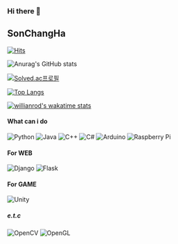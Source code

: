 ### Hi there 👋

## SonChangHa


[![Hits](https://hits.seeyoufarm.com/api/count/incr/badge.svg?url=https%3A%2F%2Fgithub.com%2FSonChangHa%2Fhit-counter&count_bg=%2379C83D&title_bg=%23555555&icon=&icon_color=%23E7E7E7&title=hits&edge_flat=false)](https://hits.seeyoufarm.com)

![Anurag's GitHub stats](https://github-readme-stats.vercel.app/api?username=SonChangHa&&show_icons=true&theme=radical)

[![Solved.ac프로필](http://mazassumnida.wtf/api/v2/generate_badge?boj=jjang00198)](https://solved.ac/jjang00198)

[![Top Langs](https://github-readme-stats.vercel.app/api/top-langs/?username=SonChangHa&layout=compact)](https://github.com/anuraghazra/github-readme-stats)

[![willianrod's wakatime stats](https://github-readme-stats.vercel.app/api/wakatime?username=SonChangHa)](https://github.com/anuraghazra/github-readme-stats)

#### What can i do
![Python](https://img.shields.io/badge/python-3670A0?style=for-the-badge&logo=python&logoColor=ffdd54) 	![Java](https://img.shields.io/badge/java-%23ED8B00.svg?style=for-the-badge&logo=java&logoColor=white) ![C++](https://img.shields.io/badge/c++-%2300599C.svg?style=for-the-badge&logo=c%2B%2B&logoColor=white) ![C#](https://img.shields.io/badge/c%23-%23239120.svg?style=for-the-badge&logo=c-sharp&logoColor=white)
![Arduino](https://img.shields.io/badge/-Arduino-00979D?style=for-the-badge&logo=Arduino&logoColor=white) ![Raspberry Pi](https://img.shields.io/badge/-RaspberryPi-C51A4A?style=for-the-badge&logo=Raspberry-Pi)

#### For WEB
![Django](https://img.shields.io/badge/django-%23092E20.svg?style=for-the-badge&logo=django&logoColor=white) 	![Flask](https://img.shields.io/badge/flask-%23000.svg?style=for-the-badge&logo=flask&logoColor=white)

#### For GAME
![Unity](https://img.shields.io/badge/unity-%23000000.svg?style=for-the-badge&logo=unity&logoColor=white)

##### e.t.c
![OpenCV](https://img.shields.io/badge/opencv-%23white.svg?style=for-the-badge&logo=opencv&logoColor=white) ![OpenGL](https://img.shields.io/badge/OpenGL-%23FFFFFF.svg?style=for-the-badge&logo=opengl)

<!--
**SonChangHa/SonChangHa** is a ✨ _special_ ✨ repository because its `README.md` (this file) appears on your GitHub profile.

Here are some ideas to get you started:

- 🔭 I’m currently working on ...
- 🌱 I’m currently learning ...
- 👯 I’m looking to collaborate on ...
- 🤔 I’m looking for help with ...
- 💬 Ask me about ...
- 📫 How to reach me: ...
- 😄 Pronouns: ...
- ⚡ Fun fact: ...
-->
